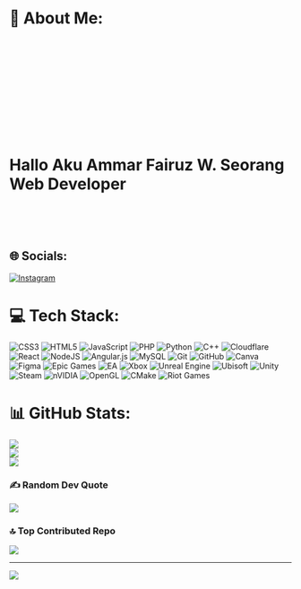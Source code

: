 # 💫 About Me:
<!DOCTYPE html><br><html lang="en"><br><head><br>  <meta charset="UTF-8"><br>  <meta name="viewport" content="width=device-width, initial-scale=1.0"><br>  <meta http-equiv="X-UA-Compatible" content="ie=edge"><br>  <title>Document</title><br></head><br><body><br><br><h1> Hallo Aku Ammar Fairuz W. Seorang Web Developer</h1><br>  <br></body><br></html>


## 🌐 Socials:
[![Instagram](https://img.shields.io/badge/Instagram-%23E4405F.svg?logo=Instagram&logoColor=white)](https://instagram.com/marfyy___) 

# 💻 Tech Stack:
![CSS3](https://img.shields.io/badge/css3-%231572B6.svg?style=flat&logo=css3&logoColor=white) ![HTML5](https://img.shields.io/badge/html5-%23E34F26.svg?style=flat&logo=html5&logoColor=white) ![JavaScript](https://img.shields.io/badge/javascript-%23323330.svg?style=flat&logo=javascript&logoColor=%23F7DF1E) ![PHP](https://img.shields.io/badge/php-%23777BB4.svg?style=flat&logo=php&logoColor=white) ![Python](https://img.shields.io/badge/python-3670A0?style=flat&logo=python&logoColor=ffdd54) ![C++](https://img.shields.io/badge/c++-%2300599C.svg?style=flat&logo=c%2B%2B&logoColor=white) ![Cloudflare](https://img.shields.io/badge/Cloudflare-F38020?style=flat&logo=Cloudflare&logoColor=white) ![React](https://img.shields.io/badge/react-%2320232a.svg?style=flat&logo=react&logoColor=%2361DAFB) ![NodeJS](https://img.shields.io/badge/node.js-6DA55F?style=flat&logo=node.js&logoColor=white) ![Angular.js](https://img.shields.io/badge/angular.js-%23E23237.svg?style=flat&logo=angularjs&logoColor=white) ![MySQL](https://img.shields.io/badge/mysql-4479A1.svg?style=flat&logo=mysql&logoColor=white) ![Git](https://img.shields.io/badge/git-%23F05033.svg?style=flat&logo=git&logoColor=white) ![GitHub](https://img.shields.io/badge/github-%23121011.svg?style=flat&logo=github&logoColor=white) ![Canva](https://img.shields.io/badge/Canva-%2300C4CC.svg?style=flat&logo=Canva&logoColor=white) ![Figma](https://img.shields.io/badge/figma-%23F24E1E.svg?style=flat&logo=figma&logoColor=white) ![Epic Games](https://img.shields.io/badge/epicgames-%23313131.svg?style=flat&logo=epicgames&logoColor=white) ![EA](https://img.shields.io/badge/ea-%23000000.svg?style=flat&logo=ea&logoColor=white) ![Xbox](https://img.shields.io/badge/xbox-%23107C10.svg?style=flat&logo=xbox&logoColor=white) ![Unreal Engine](https://img.shields.io/badge/unrealengine-%23313131.svg?style=flat&logo=unrealengine&logoColor=white) ![Ubisoft](https://img.shields.io/badge/Ubisoft-%23F5F5F5.svg?style=flat&logo=Ubisoft&logoColor=black) ![Unity](https://img.shields.io/badge/unity-%23000000.svg?style=flat&logo=unity&logoColor=white) ![Steam](https://img.shields.io/badge/steam-%23000000.svg?style=flat&logo=steam&logoColor=white) ![nVIDIA](https://img.shields.io/badge/nVIDIA-%2376B900.svg?style=flat&logo=nVIDIA&logoColor=white) ![OpenGL](https://img.shields.io/badge/OpenGL-white?logo=OpenGL&style=flat) ![CMake](https://img.shields.io/badge/CMake-%23008FBA.svg?style=flat&logo=cmake&logoColor=white) ![Riot Games](https://img.shields.io/badge/riotgames-D32936.svg?style=flat&logo=riotgames&logoColor=white)
# 📊 GitHub Stats:
![](https://github-readme-stats.vercel.app/api?username=ammarfrzz&theme=aura&hide_border=false&include_all_commits=true&count_private=false)<br/>
![](https://nirzak-streak-stats.vercel.app/?user=ammarfrzz&theme=aura&hide_border=false)<br/>
![](https://github-readme-stats.vercel.app/api/top-langs/?username=ammarfrzz&theme=aura&hide_border=false&include_all_commits=true&count_private=false&layout=compact)

### ✍️ Random Dev Quote
![](https://quotes-github-readme.vercel.app/api?type=horizontal&theme=radical)

### 🔝 Top Contributed Repo
![](https://github-contributor-stats.vercel.app/api?username=ammarfrzz&limit=5&theme=dark&combine_all_yearly_contributions=true)

---
[![](https://visitcount.itsvg.in/api?id=ammarfrzz&icon=0&color=0)](https://visitcount.itsvg.in)

<!-- Proudly created with GPRM ( https://gprm.itsvg.in ) -->
